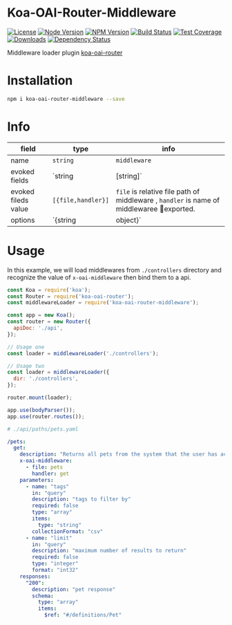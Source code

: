 # Koa-OAI-Router-Middleware

[license-img]: http://img.shields.io/badge/license-MIT-green.svg
[license-url]: http://opensource.org/licenses/MIT

[node-image]: https://img.shields.io/badge/node.js-v6.0.0-blue.svg
[node-url]: http://nodejs.org/download/

[npm-img]: https://img.shields.io/npm/v/koa-oai-router-middleware.svg
[npm-url]: https://npmjs.org/package/koa-oai-router-middleware

[travis-img]: https://travis-ci.org/oaijs/koa-oai-router-middleware.svg
[travis-url]: https://travis-ci.org/oaijs/koa-oai-router-middleware

[coveralls-img]: https://coveralls.io/repos/github/oaijs/koa-oai-router-middleware/badge.svg
[coveralls-url]: https://coveralls.io/github/oaijs/koa-oai-router-middleware

[downloads-image]: https://img.shields.io/npm/dm/koa-oai-router-middleware.svg
[downloads-url]: https://npmjs.org/package/koa-oai-router-middleware

[david-img]: https://img.shields.io/david/oaijs/koa-oai-router-middleware.svg
[david-url]: https://david-dm.org/oaijs/koa-oai-router-middleware

[router]: https://github.com/BiteBit/koa-oai-router

[![License][license-img]][license-url]
[![Node Version][node-image]][node-url]
[![NPM Version][npm-img]][npm-url]
[![Build Status][travis-img]][travis-url]
[![Test Coverage][coveralls-img]][coveralls-url]
[![Downloads][downloads-image]][downloads-url]
[![Dependency Status][david-img]][david-url]

Middleware loader plugin [koa-oai-router][router]

# Installation
```bash
npm i koa-oai-router-middleware --save
```

# Info
|field|type|info|
|---|---|---|
|name|`string`|`middleware`|
|evoked fields|`string|[string]`| `x-oai-middleware`, `x-middleware`, `x-oai-controller`, `x-controller`|
|evoked fileds value|`[{file,handler}]`|`file` is relative file path of middleware , `handler` is name of middlewaree exported.|
|options|`{string|object}`| if options is `string`, effect same as object contains `dir`, `middlewareDir` and `middleware`.|

# Usage
In this example, we will load middlewares from `./controllers` directory and recognize the value of `x-oai-middleware` then bind them to a api.

```js
const Koa = require('koa');
const Router = require('koa-oai-router');
const middlewareLoader = require('koa-oai-router-middleware');

const app = new Koa();
const router = new Router({
  apiDoc: './api',
});

// Usage one
const loader = middlewareLoader('./controllers');

// Usage two
const loader = middlewareLoader({
  dir: './controllers',
});

router.mount(loader);

app.use(bodyParser());
app.use(router.routes());
```

```yaml
# ./api/paths/pets.yaml

/pets:
  get:
    description: "Returns all pets from the system that the user has access to"
    x-oai-middleware:
      - file: pets
        handler: get
    parameters:
      - name: "tags"
        in: "query"
        description: "tags to filter by"
        required: false
        type: "array"
        items:
          type: "string"
        collectionFormat: "csv"
      - name: "limit"
        in: "query"
        description: "maximum number of results to return"
        required: false
        type: "integer"
        format: "int32"
    responses:
      "200":
        description: "pet response"
        schema:
          type: "array"
          items:
            $ref: "#/definitions/Pet"
```
